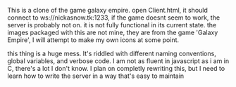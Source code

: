 This is a clone of the game galaxy empire.
open Client.html, it should connect to ws://nickasnow.tk:1233, if the game doesnt seem to work, the server is probably not on.
it is not fully functional in its current state.
the images packaged with this are not mine, they are from the game 'Galaxy Empire', I will attempt to make my own icons at some point.

this thing is a huge mess. It's riddled with different naming conventions, global variables, and verbose code. I am not as fluent in javascript as i am in C, there's a lot I don't know. I plan on completly rewriting this, but I need to learn how to write the server in a way that's easy to maintain
